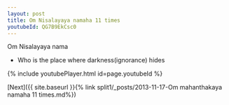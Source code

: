 ```yaml
---
layout: post
title: Om Nisalayaya namaha 11 times
youtubeId: QG7B9EkCsc0
---
```

 
 
Om Nisalayaya nama 
 
 -  Who is the place where darkness(ignorance) hides 
 
  
 
  
 
 
 
 
 
 


{% include youtubePlayer.html id=page.youtubeId %}
 
[Next]({{ site.baseurl }}{% link  split1/_posts/2013-11-17-Om mahanthakaya namaha 11 times.md%})
 
